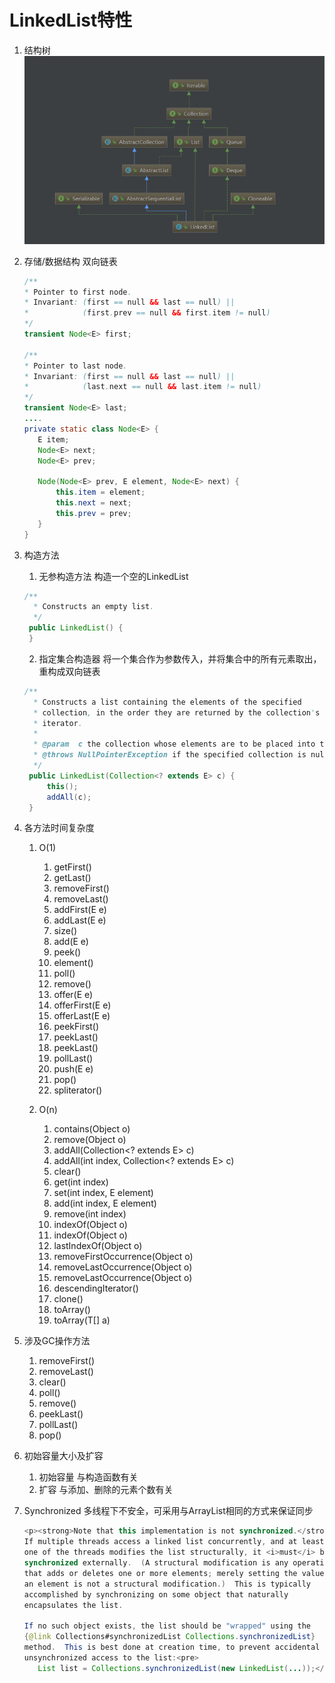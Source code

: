 # LinkedList特性

1. 结构树
![LinkedList结构树](https://github.com/WuwenGitHub/Notebook/blob/master/pics/LinkedList%E7%BB%93%E6%9E%84%E6%A0%91.png "LinkedList结构树")

2. 存储/数据结构
     双向链表
     ```java
     /**
     * Pointer to first node.
     * Invariant: (first == null && last == null) ||
     *            (first.prev == null && first.item != null)
     */
    transient Node<E> first;

    /**
     * Pointer to last node.
     * Invariant: (first == null && last == null) ||
     *            (last.next == null && last.item != null)
     */
    transient Node<E> last;
    ....
    private static class Node<E> {
        E item;
        Node<E> next;
        Node<E> prev;

        Node(Node<E> prev, E element, Node<E> next) {
            this.item = element;
            this.next = next;
            this.prev = prev;
        }
    }
     ```
3. 构造方法
   1. 无参构造方法
   构造一个空的LinkedList
   ```java
   /**
     * Constructs an empty list.
     */
    public LinkedList() {
    }
   ```
   2. 指定集合构造器
   将一个集合作为参数传入，并将集合中的所有元素取出，重构成双向链表
   ```java
   /**
     * Constructs a list containing the elements of the specified
     * collection, in the order they are returned by the collection's
     * iterator.
     *
     * @param  c the collection whose elements are to be placed into this list
     * @throws NullPointerException if the specified collection is null
     */
    public LinkedList(Collection<? extends E> c) {
        this();
        addAll(c);
    }
   ```

3. 各方法时间复杂度
   1. O(1)
      1. getFirst()
      2. getLast()
      3. removeFirst()
      4. removeLast()
      5. addFirst(E e)
      6. addLast(E e)
      7. size()
      8. add(E e)
      9. peek()
      10. element()
      11. poll()
      12. remove()
      13. offer(E e)
      14. offerFirst(E e)
      15. offerLast(E e)
      16. peekFirst()
      17. peekLast()
      18. peekLast()
      19. pollLast()
      20. push(E e)
      21. pop()
      22. spliterator()

   2. O(n)
      1. contains(Object o)
      2. remove(Object o)
      3. addAll(Collection<? extends E> c)
      4. addAll(int index, Collection<? extends E> c)
      5. clear()
      6. get(int index)
      7. set(int index, E element)
      8. add(int index, E element)
      9. remove(int index)
      10. indexOf(Object o)
      11. indexOf(Object o)
      12. lastIndexOf(Object o)
      13. removeFirstOccurrence(Object o)
      14. removeLastOccurrence(Object o)
      15. removeLastOccurrence(Object o)
      16. descendingIterator()
      17. clone()
      18. toArray()
      19. toArray(T[] a)

4. 涉及GC操作方法
   1. removeFirst()
   2. removeLast()
   3. clear()
   4. poll()
   5. remove()
   6. peekLast()
   7. pollLast()
   8. pop()

4. 初始容量大小及扩容
   1. 初始容量
      与构造函数有关
   2. 扩容
       与添加、删除的元素个数有关

5. Synchronized
   多线程下不安全，可采用与ArrayList相同的方式来保证同步
   ```java
   <p><strong>Note that this implementation is not synchronized.</strong>
   If multiple threads access a linked list concurrently, and at least
   one of the threads modifies the list structurally, it <i>must</i> be
   synchronized externally.  (A structural modification is any operation
   that adds or deletes one or more elements; merely setting the value of
   an element is not a structural modification.)  This is typically
   accomplished by synchronizing on some object that naturally
   encapsulates the list.

   If no such object exists, the list should be "wrapped" using the
   {@link Collections#synchronizedList Collections.synchronizedList}
   method.  This is best done at creation time, to prevent accidental
   unsynchronized access to the list:<pre>
      List list = Collections.synchronizedList(new LinkedList(...));</pre>
   ```
